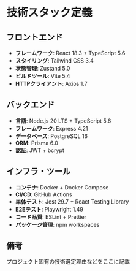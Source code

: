 # 技術スタック定義

## フロントエンド
- **フレームワーク**: React 18.3 + TypeScript 5.6
- **スタイリング**: Tailwind CSS 3.4
- **状態管理**: Zustand 5.0
- **ビルドツール**: Vite 5.4
- **HTTPクライアント**: Axios 1.7

## バックエンド
- **言語**: Node.js 20 LTS + TypeScript 5.6
- **フレームワーク**: Express 4.21
- **データベース**: PostgreSQL 16
- **ORM**: Prisma 6.0
- **認証**: JWT + bcrypt

## インフラ・ツール
- **コンテナ**: Docker + Docker Compose
- **CI/CD**: GitHub Actions
- **単体テスト**: Jest 29.7 + React Testing Library
- **E2Eテスト**: Playwright 1.49
- **コード品質**: ESLint + Prettier
- **パッケージ管理**: npm workspaces

## 備考
プロジェクト固有の技術選定理由などをここに記載